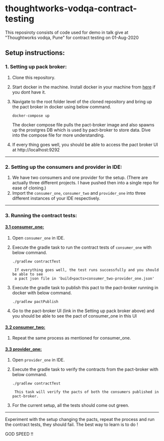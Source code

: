 # thoughtworks-vodqa-contract-testing
This reposiroty consists of code used for demo in talk give at "Thoughtworks vodqa, Pune" for contract testing on 01-Aug-2020


## Setup instructions:

### 1. Setting up pack broker:
1. Clone this repository.
2. Start docker in the machine.
Install docker in your machine from [here](https://www.docker.com/products/docker-desktop) if you dont have it.
3. Navigate to the root folder level of the cloned repository and bring up the pact broker in docker using below command.

      `docker-compose up`
      
      
      The docker compose file pulls the pact-broker image and also spawns up the prostgres
      DB which is used by pact-broker to store data. Dive into the compose file for 
      more understanding.

4. If every thing goes well, you should be able to access the pact broker UI at http://localhost:9292

----
### 2. Setting up the consumers and provider in IDE:

1. We have two consumers and one provider for the setup. (There are actually three different projects. I have pushed then into a single repo for ease of cloning.)
2. Import the `consumer_one`, `consumer_two` and `provider_one` into three different instances of your IDE respectively.
---
### 3. Running the contract tests:

#### <ins>3.1 consumer_one:</ins>
1. Open `consumer_one` in IDE.
2. Execute the gradle task to run the contract tests of `consumer_one` with below command.

   `./gradlew contractTest` 
   
        If everything goes well, the test runs successfully and you should be able to see
        a pact json file in 'build>pacts>consumer_two-provider_one.json'
        
3. Execute the gradle task to publish this pact to the pact-broker running in docker with below command.

   `./gradlew pactPublish`
   
4. Go to the pact-broker UI (link in the Setting up pack broker above) and you should be able to see the pact of consumer_one in this UI

#### <ins>3.2 consumer_two:</ins>
1. Repeat the same process as mentioned for consumer_one.

#### <ins>3.3 provider_one:</ins>
1. Open `provider_one` in IDE.
2. Execute the gradle task to verify the contracts from the pact-broker with below command.

   `./gradlew contractTest`
   
        This task will verify the pacts of both the consumers published in pact-broker.
        
3. For the current setup, all the tests should come out green.
---
Experiment with the setup changing the pacts, repeat the process and run the contract tests, they should fail.
The best way to learn is to do !


GOD SPEED !!
